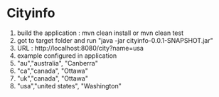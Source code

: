 # Cityinfo
1. build the application : mvn clean install or mvn clean test
2. got to target folder and run "java -jar cityinfo-0.0.1-SNAPSHOT.jar"
3. URL  : http://localhost:8080/city?name=usa
4. example configured in application 
5.  "au","australia", "Canberra"
6. "ca","canada", "Ottawa"
7. "uk","canada", "Ottawa"
8. "usa","united states", "Washington"
